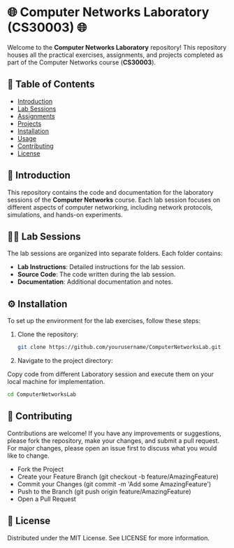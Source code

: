 # 🌐 Computer Networks Laboratory (CS30003) 🌐

Welcome to the **Computer Networks Laboratory** repository! This repository houses all the practical exercises, assignments, and projects completed as part of the Computer Networks course (**CS30003**).

## 📑 Table of Contents

- [Introduction](#introduction)
- [Lab Sessions](#lab-sessions)
- [Assignments](#assignments)
- [Projects](#projects)
- [Installation](#installation)
- [Usage](#usage)
- [Contributing](#contributing)
- [License](#license)

## 🌟 Introduction

This repository contains the code and documentation for the laboratory sessions of the **Computer Networks** course. Each lab session focuses on different aspects of computer networking, including network protocols, simulations, and hands-on experiments.

## 👨‍💻 Lab Sessions

The lab sessions are organized into separate folders. Each folder contains:
- **Lab Instructions**: Detailed instructions for the lab session.
- **Source Code**: The code written during the lab session.
- **Documentation**: Additional documentation and notes.

## ⚙️ Installation

To set up the environment for the lab exercises, follow these steps:

1. Clone the repository:
   ```sh
   git clone https://github.com/yourusername/ComputerNetworksLab.git

2. Navigate to the project directory:
  
  Copy code from different Laboratory session and execute them on your local machine for implementation.
  ```sh
  cd ComputerNetworksLab
  ```
## 🤝 Contributing
Contributions are welcome! If you have any improvements or suggestions, please fork the repository, make your changes, and submit a pull request. For major changes, please open an issue first to discuss what you would like to change.

-    Fork the Project
-    Create your Feature Branch (git checkout -b feature/AmazingFeature)
-   Commit your Changes (git commit -m 'Add some AmazingFeature')
-   Push to the Branch (git push origin feature/AmazingFeature)
-   Open a Pull Request

## 📄 License
Distributed under the MIT License. See LICENSE for more information.
